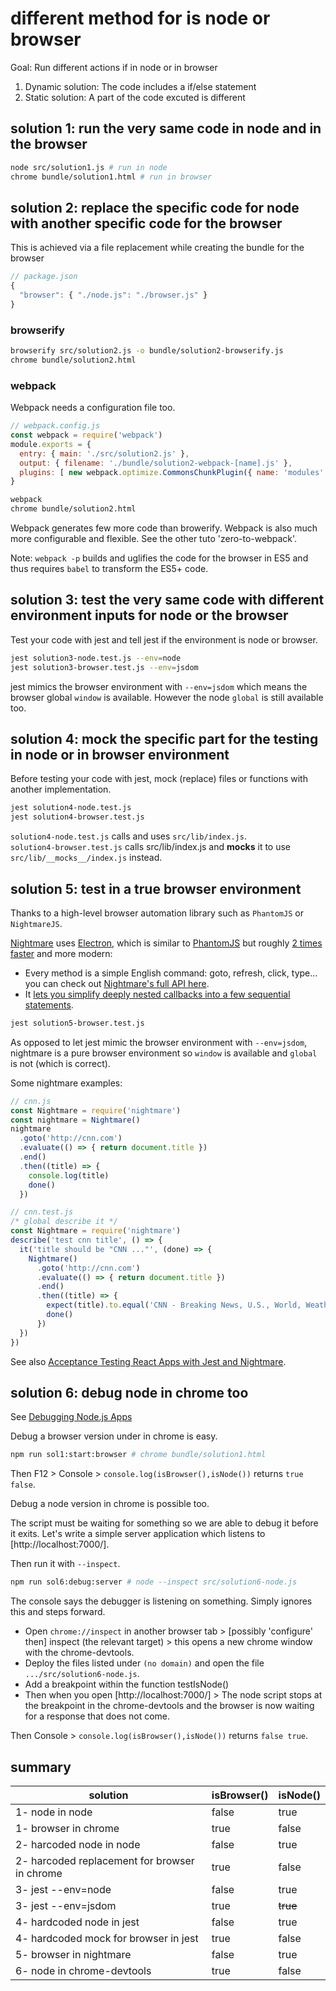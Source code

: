 # different method for is node or browser

Goal: Run different actions if in node or in browser

1. Dynamic solution: The code includes a if/else statement
2. Static solution: A part of the code excuted is different

## solution 1: run the very same code in node and in the browser

```bash
node src/solution1.js # run in node
chrome bundle/solution1.html # run in browser
```

## solution 2: replace the specific code for node with another specific code for the browser

This is achieved via a file replacement while creating the bundle for the browser

```javascript
// package.json
{
  "browser": { "./node.js": "./browser.js" }
}
```

### browserify

```bash
browserify src/solution2.js -o bundle/solution2-browserify.js
chrome bundle/solution2.html
```

### webpack

Webpack needs a configuration file too.

```javascript
// webpack.config.js
const webpack = require('webpack')
module.exports = {
  entry: { main: './src/solution2.js' },
  output: { filename: './bundle/solution2-webpack-[name].js' },
  plugins: [ new webpack.optimize.CommonsChunkPlugin({ name: 'modules' }) ] // Save the webpack extra code in a separate file
}
```

```bash
webpack
chrome bundle/solution2.html
```

Webpack generates few more code than browerify.
Webpack is also much more configurable and flexible. See the other tuto 'zero-to-webpack'.

Note: `webpack -p` builds and uglifies the code for the browser in ES5 and thus requires `babel` to transform the ES5+ code.

## solution 3: test the very same code with different environment inputs for node or the browser

Test your code with jest and tell jest if the environment is node or browser.

```bash
jest solution3-node.test.js --env=node
jest solution3-browser.test.js --env=jsdom
```

jest mimics the browser environment with `--env=jsdom` which means the browser global `window` is available. However the node `global` is still available too.

## solution 4: mock the specific part for the testing in node or in browser environment

Before testing your code with jest, mock (replace) files or functions with another implementation.

```bash
jest solution4-node.test.js
jest solution4-browser.test.js
```

`solution4-node.test.js` calls and uses `src/lib/index.js`.<br>
`solution4-browser.test.js` calls src/lib/index.js and **mocks** it to use `src/lib/__mocks__/index.js` instead.

## solution 5: test in a true browser environment

Thanks to a high-level browser automation library such as `PhantomJS` or `NightmareJS`.

[Nightmare](https://www.npmjs.com/package/nightmare) uses [Electron](https://electron.atom.io/), which is similar to [PhantomJS](http://phantomjs.org/) but roughly [2 times faster](https://github.com/segmentio/nightmare/issues/484#issuecomment-184519591) and more modern:

* Every method is a simple English command: goto, refresh, click, type... you can check out [Nightmare's full API here](https://github.com/segmentio/nightmare#api).
* It [lets you simplify deeply nested callbacks into a few sequential statements](http://www.nightmarejs.org/).

```bash
jest solution5-browser.test.js
```

As opposed to let jest mimic the browser environment with `--env=jsdom`, nightmare is a pure browser environment so `window` is available and `global` is not (which is correct).

Some nightmare examples:

```javascript
// cnn.js
const Nightmare = require('nightmare')
const nightmare = Nightmare()
nightmare
  .goto('http://cnn.com')
  .evaluate(() => { return document.title })
  .end()
  .then((title) => {
    console.log(title)
    done()
  })
```

```javascript
// cnn.test.js
/* global describe it */
const Nightmare = require('nightmare')
describe('test cnn title', () => {
  it('title should be "CNN ..."', (done) => {
    Nightmare()
      .goto('http://cnn.com')
      .evaluate(() => { return document.title })
      .end()
      .then((title) => {
        expect(title).to.equal('CNN - Breaking News, U.S., World, Weather, Entertainment & Video News')
        done()
      })
  })
})
```

See also [Acceptance Testing React Apps with Jest and Nightmare](https://www.viget.com/articles/acceptance-testing-react-apps-with-jest-and-nightmare).

## solution 6: debug node in chrome too

See [Debugging Node.js Apps](https://nodejs.org/en/docs/inspector/)

Debug a browser version under in chrome is easy.

```bash
npm run sol1:start:browser # chrome bundle/solution1.html
```

Then F12 > Console > `console.log(isBrowser(),isNode())` returns `true false`.

Debug a node version in chrome is possible too.

The script must be waiting for something so we are able to debug it before it exits.
Let's write a simple server application which listens to [http://localhost:7000/].

Then run it with `--inspect`.

```bash
npm run sol6:debug:server # node --inspect src/solution6-node.js
```

The console says the debugger is listening on something. Simply ignores this and steps forward.

* Open `chrome://inspect` in another browser tab > [possibly 'configure' then] inspect (the relevant target) > this opens a new chrome window with the chrome-devtools.
* Deploy the files listed under `(no domain)` and open the file `.../src/solution6-node.js`.
* Add a breakpoint within the function testIsNode()
* Then when you open [http://localhost:7000/] > The node script stops at the breakpoint in the chrome-devtools and the browser is now waiting for a response that does not come.

Then Console > `console.log(isBrowser(),isNode())` returns `false true`.

## summary

solution | isBrowser() | isNode()
--- | --- | ---
1- node in node | false | true
1- browser in chrome | true | false
2- harcoded node in node | false | true
2- harcoded replacement for browser in chrome | true | false
3- jest --env=node | false | true
3- jest --env=jsdom | true | ~~true~~
4- hardcoded node in jest | false | true
4- hardcoded mock for browser in jest | true | false
5- browser in nightmare | false | true
6- node in chrome-devtools | true | false

